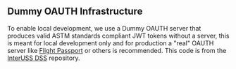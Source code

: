 ## Dummy OAUTH Infrastructure

To enable local development, we use a Dummy OAUTH server that produces valid ASTM standards compliant JWT tokens without a server, this is meant for local development only and for production a "real" OAUTH server like [Flight Passport](https://www.github.com/utmalliance/flight-passport) or others is recommended. This code is from the [InterUSS DSS](https://github.com/interuss/dss/tree/master/cmds/dummy-oauth) repository.